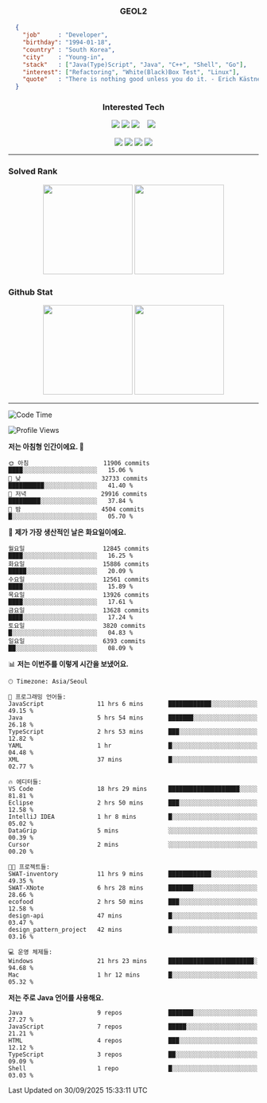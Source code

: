 <div align="center">

  ### GEOL2
</div>

```json
  {
    "job"     : "Developer",
    "birthday": "1994-01-18",
    "country" : "South Korea",
    "city"    : "Young-in",
    "stack"   : ["Java(Type)Script", "Java", "C++", "Shell", "Go"],
    "interest": ["Refactoring", "White(Black)Box Test", "Linux"], 
    "quote"   : "There is nothing good unless you do it. - Erich Kästner"
  }
  ```
  
<div align="center">
  
  ### Interested Tech
  
  <!-- <img src="https://img.shields.io/badge/Laravel-F05340?style=flat-square&logo=Laravel&logoColor=white"> -->
  <img src="https://img.shields.io/badge/SpringBoot-6DB33F?style=flat-square&logo=SpringBoot&logoColor=white">
  <!-- <img src="https://img.shields.io/badge/-NestJs-ea2845?style=flat-square&logo=nestjs&logoColor=white"> -->
  <!-- <img src="https://img.shields.io/badge/Express-000000?style=flat-square&logo=Express&logoColor=white"> -->
  <!-- <img src="https://img.shields.io/badge/Three.js-000000?style=flat-square&logo=Three.js&logoColor=white"> -->
  <img src="https://img.shields.io/badge/React-61DAFB?style=flat-square&logo=React&logoColor=black">
  <!-- <img src="https://img.shields.io/badge/next.js-000000?style=flat-square&logo=nextdotjs&logoColor=white"> -->
  <img src="https://img.shields.io/badge/OpenAI-%23412991?style=flat-square&logo=openai&logoColor=white">
  &nbsp;&nbsp;
  <!-- <br><br> -->
  
  <img src="https://img.shields.io/badge/junit-%23E33332?style=flat-square&logo=junit5&logoColor=white">
  <!-- <img src="https://img.shields.io/badge/Jest-323330?style=flat-square&logo=Jest&logoColor=white"> -->
  <br><br>
  
  <img src="https://img.shields.io/badge/Java-ED8B00?style=flat-square&logo=openjdk&logoColor=white">
  <img src="https://img.shields.io/badge/JavaScript-F7DF1E?style=flat-square&logo=JavaScript&logoColor=black">
  <img src="https://img.shields.io/badge/TypeScript-007acc?style=flat-square&logo=TypeScript&logoColor=black">
  <img src="https://img.shields.io/badge/Go-00ADD8?logo=Go&logoColor=white&style=flat-square">
  <!-- <img src="https://img.shields.io/badge/MySQL-4479A1?style=flat-square&logo=mysql&logoColor=white"><br> -->

</div>

------------

  ### Solved Rank
  
  <div align="center">
    <img height="180em" src="https://mazassumnida.wtf/api/v2/generate_badge?boj=geol2">
    <img height="180em" src="https://leetcard.jacoblin.cool/Geol2?theme=light&font=Gugi&border=0&radius=20">
  </div>
  
  ### Github Stat 
  <div align="center">
    <img height="180em" src="https://github-readme-stats-omega-five-90.vercel.app/api/?username=geol2&show_icons=true&theme=dark">
    <img height="180em" src="https://github-readme-stats-omega-five-90.vercel.app/api/top-langs/?username=geol2&show_icons=true&hide=cmake,EJS,css,scss,html,VUE&layout=compact&theme=dark&exclude_repo=raspi-web&count_private=true&langs_count=10">
  </div>
  
------------

  <!--START_SECTION:waka-->
![Code Time](http://img.shields.io/badge/Code%20Time-4%2C459%20hrs%2033%20mins-blue)

![Profile Views](http://img.shields.io/badge/Profile%20Views-3-blue)

**저는 아침형 인간이에요. 🐤** 

```text
🌞 아침                     11906 commits       ████░░░░░░░░░░░░░░░░░░░░░   15.06 % 
🌆 낮　                     32733 commits       ██████████░░░░░░░░░░░░░░░   41.40 % 
🌃 저녁                     29916 commits       █████████░░░░░░░░░░░░░░░░   37.84 % 
🌙 밤　                     4504 commits        █░░░░░░░░░░░░░░░░░░░░░░░░   05.70 % 
```
📅 **제가 가장 생산적인 날은 화요일이에요.** 

```text
월요일                      12845 commits       ████░░░░░░░░░░░░░░░░░░░░░   16.25 % 
화요일                      15886 commits       █████░░░░░░░░░░░░░░░░░░░░   20.09 % 
수요일                      12561 commits       ████░░░░░░░░░░░░░░░░░░░░░   15.89 % 
목요일                      13926 commits       ████░░░░░░░░░░░░░░░░░░░░░   17.61 % 
금요일                      13628 commits       ████░░░░░░░░░░░░░░░░░░░░░   17.24 % 
토요일                      3820 commits        █░░░░░░░░░░░░░░░░░░░░░░░░   04.83 % 
일요일                      6393 commits        ██░░░░░░░░░░░░░░░░░░░░░░░   08.09 % 
```


📊 **저는 이번주를 이렇게 시간을 보냈어요.** 

```text
🕑︎ Timezone: Asia/Seoul

💬 프로그래밍 언어들: 
JavaScript               11 hrs 6 mins       ████████████░░░░░░░░░░░░░   49.15 % 
Java                     5 hrs 54 mins       ███████░░░░░░░░░░░░░░░░░░   26.18 % 
TypeScript               2 hrs 53 mins       ███░░░░░░░░░░░░░░░░░░░░░░   12.82 % 
YAML                     1 hr                █░░░░░░░░░░░░░░░░░░░░░░░░   04.48 % 
XML                      37 mins             █░░░░░░░░░░░░░░░░░░░░░░░░   02.77 % 

🔥 에디터들: 
VS Code                  18 hrs 29 mins      ████████████████████░░░░░   81.81 % 
Eclipse                  2 hrs 50 mins       ███░░░░░░░░░░░░░░░░░░░░░░   12.58 % 
IntelliJ IDEA            1 hr 8 mins         █░░░░░░░░░░░░░░░░░░░░░░░░   05.02 % 
DataGrip                 5 mins              ░░░░░░░░░░░░░░░░░░░░░░░░░   00.39 % 
Cursor                   2 mins              ░░░░░░░░░░░░░░░░░░░░░░░░░   00.20 % 

🐱‍💻 프로젝트들: 
SWAT-inventory           11 hrs 9 mins       ████████████░░░░░░░░░░░░░   49.35 % 
SWAT-XNote               6 hrs 28 mins       ███████░░░░░░░░░░░░░░░░░░   28.66 % 
ecofood                  2 hrs 50 mins       ███░░░░░░░░░░░░░░░░░░░░░░   12.58 % 
design-api               47 mins             █░░░░░░░░░░░░░░░░░░░░░░░░   03.47 % 
design_pattern_project   42 mins             █░░░░░░░░░░░░░░░░░░░░░░░░   03.16 % 

💻 운영 체제들: 
Windows                  21 hrs 23 mins      ████████████████████████░   94.68 % 
Mac                      1 hr 12 mins        █░░░░░░░░░░░░░░░░░░░░░░░░   05.32 % 
```

**저는 주로 Java 언어를 사용해요.** 

```text
Java                     9 repos             ███████░░░░░░░░░░░░░░░░░░   27.27 % 
JavaScript               7 repos             █████░░░░░░░░░░░░░░░░░░░░   21.21 % 
HTML                     4 repos             ███░░░░░░░░░░░░░░░░░░░░░░   12.12 % 
TypeScript               3 repos             ██░░░░░░░░░░░░░░░░░░░░░░░   09.09 % 
Shell                    1 repo              █░░░░░░░░░░░░░░░░░░░░░░░░   03.03 % 
```




 Last Updated on 30/09/2025 15:33:11 UTC
<!--END_SECTION:waka-->

<div align="center">
  
  <!-- [![Hits](https://hits.seeyoufarm.com/api/count/incr/badge.svg?url=https%3A%2F%2Fgithub.com%2Fgeol2&count_bg=%2379C83D&title_bg=%23555555&icon=myspace.svg&icon_color=%23E7E7E7&title=hits&edge_flat=false)](https://hits.seeyoufarm.com) -->
  
</div>

<!--
**Geol2/Geol2** is a ✨ _special_ ✨ repository because its `README.md` (this file) appears on your GitHub profile.

Here are some ideas to get you started:
- 🔭 I’m currently working on ...
- 🌱 I’m currently learning ...
- 👯 I’m looking to collaborate on ...
- 🤔 I’m looking for help with ...
- 💬 Ask me about ...
- 📫 How to reach me: ...
- 😄 Pronouns: ...
- ⚡ Fun fact: ...
-->
